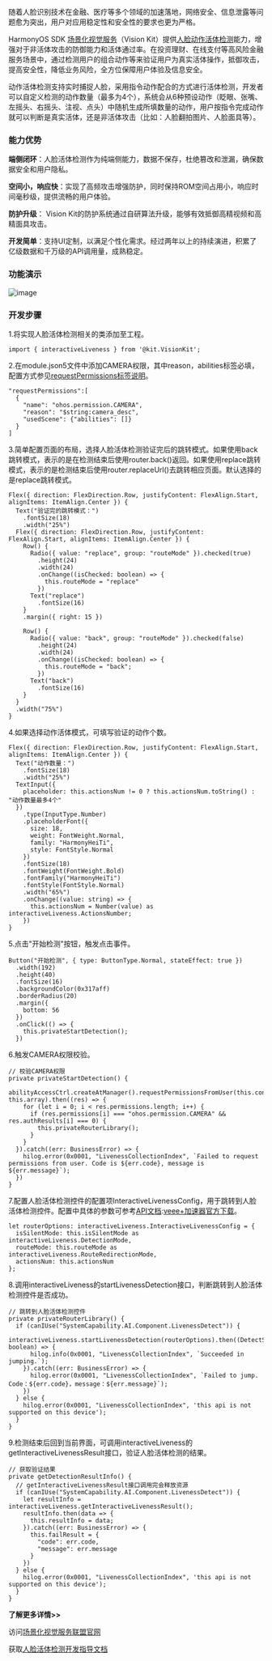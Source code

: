 
随着人脸识别技术在金融、医疗等多个领域的加速落地，网络安全、信息泄露等问题愈为突出，用户对应用稳定性和安全性的要求也更为严格。


HarmonyOS SDK [场景化视觉服务](https://github.com "场景化视觉服务")（Vision Kit）提供[人脸动作活体检测](https://github.com "人脸动作活体检测")能力，增强对于非活体攻击的防御能力和活体通过率。在投资理财、在线支付等高风险金融服务场景中，通过检测用户的组合动作等来验证用户为真实活体操作，抵御攻击，提高安全性，降低业务风险，全方位保障用户体验及信息安全。


动作活体检测支持实时捕捉人脸，采用指令动作配合的方式进行活体检测，开发者可以自定义检测的动作数量（最多为4个），系统会从6种预设动作（眨眼、张嘴、左摇头、右摇头、注视、点头）中随机生成所填数量的动作，用户按指令完成动作就可以判断是真实活体，还是非活体攻击（比如：人脸翻拍图片、人脸面具等）。


### 能力优势


**端侧闭环**：人脸活体检测作为纯端侧能力，数据不保存，杜绝篡改和泄漏，确保数据安全和用户隐私。


**空间小，响应快**：实现了高频攻击增强防护，同时保持ROM空间占用小，响应时间毫秒级，提供流畅的用户体验。


**防护升级**： Vision Kit的防护系统通过自研算法升级，能够有效抵御高精视频和高精面具攻击。


**开发简单**：支持UI定制，以满足个性化需求。经过两年以上的持续演进，积累了亿级数据和千万级的API调用量，成熟稳定。


### 功能演示


![image](https://img2024.cnblogs.com/blog/2396482/202501/2396482-20250107102741269-465257617.gif)


### 开发步骤


1\.将实现人脸活体检测相关的类添加至工程。



```
import { interactiveLiveness } from '@kit.VisionKit';

```

2\.在module.json5文件中添加CAMERA权限，其中reason，abilities标签必填，配置方式参见[requestPermissions标签说明](https://github.com "requestPermissions标签说明")。



```
"requestPermissions":[
  {
    "name": "ohos.permission.CAMERA",
    "reason": "$string:camera_desc",
    "usedScene": {"abilities": []}
  }
]

```

3\.简单配置页面的布局，选择人脸活体检测验证完后的跳转模式。如果使用back跳转模式，表示的是在检测结束后使用router.back()返回。如果使用replace跳转模式，表示的是检测结束后使用router.replaceUrl()去跳转相应页面。默认选择的是replace跳转模式。



```
Flex({ direction: FlexDirection.Row, justifyContent: FlexAlign.Start, alignItems: ItemAlign.Center }) {
  Text("验证完的跳转模式：")
    .fontSize(18)
    .width("25%")
  Flex({ direction: FlexDirection.Row, justifyContent: FlexAlign.Start, alignItems: ItemAlign.Center }) {
    Row() {
      Radio({ value: "replace", group: "routeMode" }).checked(true)
        .height(24)
        .width(24)
        .onChange((isChecked: boolean) => {
          this.routeMode = "replace"
        })
      Text("replace")
        .fontSize(16)
    }
    .margin({ right: 15 })

    Row() {
      Radio({ value: "back", group: "routeMode" }).checked(false)
        .height(24)
        .width(24)
        .onChange((isChecked: boolean) => {
          this.routeMode = "back";
        })
      Text("back")
        .fontSize(16)
    }
  }
  .width("75%")
}

```

4\.如果选择动作活体模式，可填写验证的动作个数。



```
Flex({ direction: FlexDirection.Row, justifyContent: FlexAlign.Start, alignItems: ItemAlign.Center }) {
  Text("动作数量：")
    .fontSize(18)
    .width("25%")
  TextInput({
    placeholder: this.actionsNum != 0 ? this.actionsNum.toString() : "动作数量最多4个"
  })
    .type(InputType.Number)
    .placeholderFont({
      size: 18,
      weight: FontWeight.Normal,
      family: "HarmonyHeiTi",
      style: FontStyle.Normal
    })
    .fontSize(18)
    .fontWeight(FontWeight.Bold)
    .fontFamily("HarmonyHeiTi")
    .fontStyle(FontStyle.Normal)
    .width("65%")
    .onChange((value: string) => {
      this.actionsNum = Number(value) as interactiveLiveness.ActionsNumber;
    })
}

```

5\.点击"开始检测"按钮，触发点击事件。



```
Button("开始检测", { type: ButtonType.Normal, stateEffect: true })
  .width(192)
  .height(40)
  .fontSize(16)
  .backgroundColor(0x317aff)
  .borderRadius(20)
  .margin({
    bottom: 56
  })
  .onClick(() => {
    this.privateStartDetection();
  })

```

6\.触发CAMERA权限校验。



```
// 校验CAMERA权限
private privateStartDetection() {
  abilityAccessCtrl.createAtManager().requestPermissionsFromUser(this.context, this.array).then((res) => {
    for (let i = 0; i < res.permissions.length; i++) {
      if (res.permissions[i] === "ohos.permission.CAMERA" && res.authResults[i] === 0) {
        this.privateRouterLibrary();
      }
    }
  }).catch((err: BusinessError) => {
    hilog.error(0x0001, "LivenessCollectionIndex", `Failed to request permissions from user. Code is ${err.code}, message is ${err.message}`);
  })
}

```

7\.配置人脸活体检测控件的配置项InteractiveLivenessConfig，用于跳转到人脸活体检测控件。配置中具体的参数可参考[API文档](https://github.com "API文档"):[veee\+加速器官方下载](https://58pifa.com)。



```
let routerOptions: interactiveLiveness.InteractiveLivenessConfig = {
  isSilentMode: this.isSilentMode as interactiveLiveness.DetectionMode,
  routeMode: this.routeMode as interactiveLiveness.RouteRedirectionMode,
  actionsNum: this.actionsNum
};

```

8\.调用interactiveLiveness的startLivenessDetection接口，判断跳转到人脸活体检测控件是否成功。



```
// 跳转到人脸活体检测控件
private privateRouterLibrary() {
  if (canIUse("SystemCapability.AI.Component.LivenessDetect")) {
    interactiveLiveness.startLivenessDetection(routerOptions).then((DetectState: boolean) => {
      hilog.info(0x0001, "LivenessCollectionIndex", `Succeeded in jumping.`);
    }).catch((err: BusinessError) => {
      hilog.error(0x0001, "LivenessCollectionIndex", `Failed to jump. Code：${err.code}，message：${err.message}`);
    })
  } else {
    hilog.error(0x0001, "LivenessCollectionIndex", 'this api is not supported on this device');
  }
}

```

9\.检测结束后回到当前界面，可调用interactiveLiveness的getInteractiveLivenessResult接口，验证人脸活体检测的结果。



```
// 获取验证结果
private getDetectionResultInfo() {
  // getInteractiveLivenessResult接口调用完会释放资源
  if (canIUse("SystemCapability.AI.Component.LivenessDetect")) {
    let resultInfo = interactiveLiveness.getInteractiveLivenessResult();
    resultInfo.then(data => {
      this.resultInfo = data;
    }).catch((err: BusinessError) => {
      this.failResult = {
        "code": err.code,
        "message": err.message
      }
    })
  } else {
    hilog.error(0x0001, "LivenessCollectionIndex", 'this api is not supported on this device');
  }
}

```

**了解更多详情\>\>**


访问[场景化视觉服务联盟官网](https://github.com "场景化视觉服务联盟官网")


获取[人脸活体检测开发指导文档](https://github.com "人脸活体检测开发指导文档")


